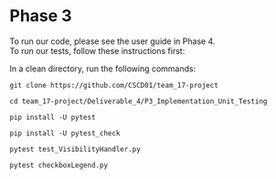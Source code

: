 # Phase 3

To run our code, please see the user guide in Phase 4.\
To run our tests, follow these instructions first:

In a clean directory, run the following commands:

    git clone https://github.com/CSCD01/team_17-project

    cd team_17-project/Deliverable_4/P3_Implementation_Unit_Testing

    pip install -U pytest

    pip install -U pytest_check

    pytest test_VisibilityHandler.py

    pytest checkboxLegend.py
